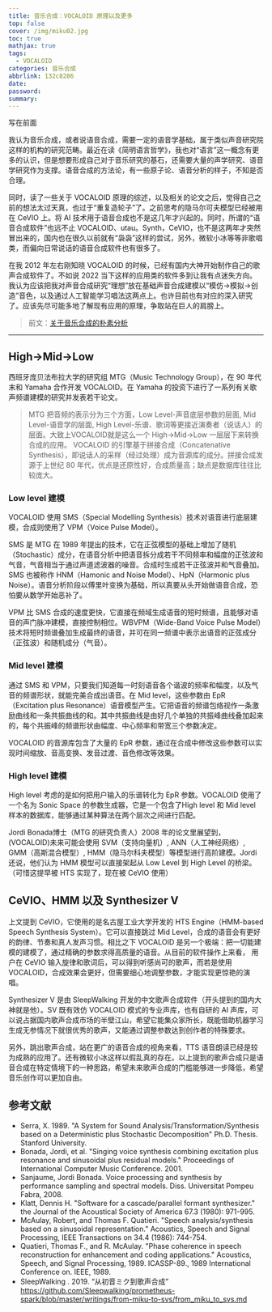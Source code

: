```yaml
---
title: 音乐合成：VOCALOID 原理以及更多
top: false
cover: /img/miku02.jpg
toc: true
mathjax: true
tags:
  - VOCALOID
categories: 音乐合成
abbrlink: 132c8286
date:
password:
summary:
---
```

写在前面

我认为音乐合成，或者说语音合成，需要一定的语音学基础，属于类似声音研究院这样的机构的研究范畴。最近在读《简明语言哲学》，我也对“语言”这一概念有更多的认识，但是想要形成自己对于音乐研究的基石，还需要大量的声学研究、语音学研究作为支撑。语音合成的方法论，有一些原子论、语音分析的样子，不知是否合理。

同时，读了一些关于 VOCALOID 原理的综述，以及相关的论文之后，觉得自己之前的想法太过天真，也过于“重复造轮子”了。之前思考的隐马尔可夫模型已经被用在 CeVIO 上。将 AI 技术用于语音合成也不是这几年才兴起的。同时，所谓的“语音合成软件”也远不止 VOCALOID、utau。Synth，CeVIO，也不是这两年才突然冒出来的，国内也在很久以前就有“袅袅”这样的尝试，另外，微软小冰等等非歌唱类，而偏向日常说话的语音合成软件也有很多了。

在我 2012 年左右刚知晓 VOCALOID 的时候，已经有国内大神开始制作自己的歌声合成软件了。不如说 2022 当下这样的应用类的软件多到让我有点迷失方向。我认为应该把我对声音合成研究“理想”放在基础声音合成建模以“模仿→模拟→创造”音色，以及通过人工智能学习唱法这两点上。也许目前也有对应的深入研究了。应该先尽可能多地了解现有应用的原理，争取站在巨人的肩膀上。

> 前文：[关于音乐合成的朴素分析](https://left-fdu.github.io/article/e645166c.html)

---

## High->Mid->Low

西班牙庞贝法布拉大学的研究组 MTG（Music Technology Group），在 90 年代末和 Yamaha 合作开发 VOCALOID。在 Yamaha 的投资下进行了一系列有关歌声频谱建模的研究并发表若干论文。

> MTG 把音频的表示分为三个方面，Low Level-声音底层参数的层面, Mid Level-语音学的层面, High Level-乐谱、歌词等更接近演奏者（说话人）的层面。大致上VOCALOID就是这么一个 High->Mid->Low 一层层下来转换合成的应用。
> VOCALOID 的引擎基于拼接合成（Concatenative Synthesis），即说话人的采样（经过处理）成为音源库的成分。拼接合成发源于上世纪 80 年代，优点是还原性好，合成质量高；缺点是数据库往往比较庞大。

### Low level 建模
VOCALOID 使用 SMS（Special Modelling Synthesis）技术对语音进行底层建模，合成则使用了 VPM（Voice Pulse Model）。

SMS 是 MTG 在 1989 年提出的技术，它在正弦模型的基础上增加了随机（Stochastic）成分，在语音分析中把语音拆分成若干不同频率和幅度的正弦波和气音，气音相当于通过声道滤波器的噪音。合成时生成若干正弦波并和气音叠加。SMS 也被称作 HNM（Hamonic and Noise Model）、HpN（Harmonic plus Noise）。语音分析阶段以傅里叶变换为基础，所以真要从头开始做语音合成，恐怕要从数学开始恶补了。

VPM 比 SMS 合成的速度更快，它直接在频域生成语音的短时频谱，且能够对语音的声门脉冲建模，直接控制相位。WBVPM（Wide-Band Voice Pulse Model）技术将短时频谱叠加生成最终的语音，并可在同一频谱中表示出语音的正弦成分（正弦波）和随机成分（气音）。

### Mid level 建模

通过 SMS 和 VPM，只要我们知道每一时刻语音各个谐波的频率和幅度，以及气音的频谱形状，就能完美合成出语音。在 Mid level，这些参数由 EpR（Excitation plus Resonance）语音模型产生。它把语音的频谱包络视作一条激励曲线和一条共振曲线的和。其中共振曲线是由好几个单独的共振峰曲线叠加起来的，每个共振峰的频谱形状由幅度、中心频率和带宽三个参数决定。

VOCALOID 的音源库包含了大量的 EpR 参数，通过在合成中修改这些参数可以实现时间缩放、音高变换、发音过渡、音色修改等效果。

### High level 建模

High level 考虑的是如何把用户输入的乐谱转化为 EpR 参数。VOCALOID 使用了一个名为 Sonic Space 的参数生成器，它是一个包含了High level 和 Mid level 样本的数据库，能够通过某种算法在两个层次之间进行匹配。

Jordi Bonada博士（MTG 的研究负责人）2008 年的论文里展望到，(VOCALOID)未来可能会使用 SVM（支持向量机）, ANN（人工神经网络）, GMM（高斯混合模型）, HMM（隐马尔科夫模型）等模型进行高阶建模。Jordi 还说，他们认为 HMM 模型可以直接架起从 Low Level 到 High Level 的桥梁。（可惜这提早被 HTS 实现了，现在被 CeVIO 使用）

## CeVIO、HMM 以及 Synthesizer V

上文提到 CeVIO，它使用的是名古屋工业大学开发的 HTS Engine（HMM-based Speech Synthesis System）。它可以直接跳过 Mid Level，合成的语音会有更好的韵律、节奏和真人发声习惯。相比之下 VOCALOID 是另一个极端：把一切能建模的建模了，通过精确的参数求得高质量的语音。从目前的软件操作上来看， 用户在 CeVIO 输入旋律和歌词后，可以得到听感尚可的歌声，而若是使用 VOCALOID，合成效果会更好，但需要细心地调整参数，才能实现更惊艳的演唱。

Synthesizer V 是由 SleepWalking 开发的中文歌声合成软件（开头提到的国内大神就是他）。SV 既有效仿 VOCALOID 模式的专业声库，也有自研的 AI 声库，可以说占据国内歌声合成市场的半壁江山，希望它能集众家所长，既能借助机器学习生成无参情况下就很优秀的歌声，又能通过调整参数达到创作者的特殊要求。

另外，跳出歌声合成，站在更广的语音合成的视角来看，TTS 语音朗读已经是较为成熟的应用了。还有微软小冰这样以假乱真的存在。以上提到的歌声合成只是语音合成在特定情境下的一种思路，希望未来歌声合成的门槛能够进一步降低，希望音乐创作可以更加自由。

## 参考文献
- Serra, X. 1989. "A System for Sound Analysis/Transformation/Synthesis based on a Deterministic plus Stochastic Decomposition" Ph.D. Thesis. Stanford University.
- Bonada, Jordi, et al. "Singing voice synthesis combining excitation plus resonance and sinusoidal plus residual models." Proceedings of International Computer Music Conference. 2001.
- Sanjaume, Jordi Bonada. Voice processing and synthesis by performance sampling and spectral models. Diss. Universitat Pompeu Fabra, 2008.
- Klatt, Dennis H. "Software for a cascade/parallel formant synthesizer." the Journal of the Acoustical Society of America 67.3 (1980): 971-995.
- McAulay, Robert, and Thomas F. Quatieri. "Speech analysis/synthesis based on a sinusoidal representation." Acoustics, Speech and Signal Processing, IEEE Transactions on 34.4 (1986): 744-754.
- Quatieri, Thomas F., and R. McAulay. "Phase coherence in speech reconstruction for enhancement and coding applications." Acoustics, Speech, and Signal Processing, 1989. ICASSP-89., 1989 International Conference on. IEEE, 1989.
- SleepWalking . 2019. “从初音ミク到歌声合成” https://github.com/Sleepwalking/prometheus-spark/blob/master/writings/from-miku-to-svs/from_miku_to_svs.md